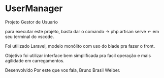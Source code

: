 # UserManager
 Projeto Gestor de Usuario

 para executar este projeto, basta dar o comando -> php artisan serve <- em seu terminal do vscode.

 Foi utilizado Laravel, modelo monólito com uso do blade pra fazer o front.

 Objetivo foi utilizar interface bem simplificada pra facil operação e mais agilidade em carregamentos.

 Desenvolvido Por este que vos fala, Bruno Brasil Weiber.
